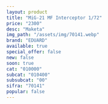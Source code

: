 ```yaml
---
layout: product
title: "MiG-21 MF Interceptor 1/72"
price: "2300" 
desc: "Maketa"
img_path: "/assets/img/70141.webp"
brand: "EDUARD"
available: true
special_offer: false
new: false
soon: true
cat: "010000"
subcat: "010400"
subsubcat: "00"
sifra: "70141"
popular: false
---
```


